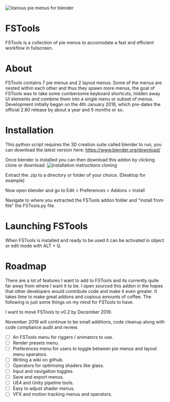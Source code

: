![Various pie menus for blender](https://i.imgur.com/XZkpvq5.png)

# FSTools
FSTools is a collection of pie menus to accomodate a fast and efficient workflow in fullscreen.

# About
FSTools contains 7 pie menus and 2 layout menus. Some of the menus are nested within each other and thus they spawn more menus, the goal of FSTools was to take some cumbersome keyboard shortcuts, hidden away UI elements and combine them into a single menu or subset of menus. Development initially began on the 4th January 2018, which pre-dates the official 2.80 release by about a year and 5 months or so.

# Installation
This python script requires the 3D creation suite called blender to run, you can download the latest version here:
https://www.blender.org/download/

Once blender is installed you can then download this addon by clicking clone or download:
![installation instructions cloning](https://i.imgur.com/LD8VORu.png)

Extract the .zip to a directory or folder of your choice. (Desktop for example)

Now open blender and go to Edit > Preferences > Addons > Install

Navigate to where you extracted the FSTools addon folder and "install from file" the FSTools.py file.

# Launching FSTools
When FSTools is installed and ready to be used it can be activated in object or edit mode with ALT + Q.

# Roadmap
There are a lot of features I want to add to FSTools and its currently quite far away from where I want it to be. I open sourced this addon in the hopes that other developers would contribute code and make it even greater. It takes time to make great addons and copious amounts of coffee. The following is just some things on my mind for FSTools to have.

I want to move FSTools to v0.2 by December 2019.

November 2019 will continue to be small additions, code cleanup along with code compliance audit and review.

- [ ] An FSTools menu for riggers / animators to use.
- [ ] Render presets menu.
- [ ] Preferences menu for users to toggle between pie menus and layout menu operators.
- [ ] Writing a wiki on github.
- [ ] Operators for optimising shaders like glass.
- [ ] Input and navigation toggles.
- [ ] Save and export menus.
- [ ] UE4 and Unity pipeline tools.
- [ ] Easy to adjust shader menus.
- [ ] VFX and motion tracking menus and operators.
